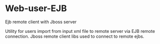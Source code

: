 Web-user-EJB
============

Ejb remote client with Jboss server

Utility for users import from input xml file to remote server via EJB remote connection.
Jboss remote client libs used to connect to remote ejbs.
